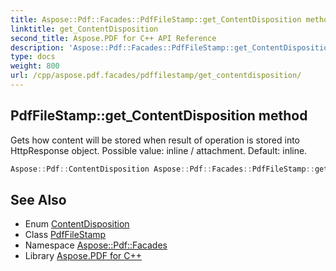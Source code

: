 ```yaml
---
title: Aspose::Pdf::Facades::PdfFileStamp::get_ContentDisposition method
linktitle: get_ContentDisposition
second_title: Aspose.PDF for C++ API Reference
description: 'Aspose::Pdf::Facades::PdfFileStamp::get_ContentDisposition method. Gets how content will be stored when result of operation is stored into HttpResponse object. Possible value: inline / attachment. Default: inline in C++.'
type: docs
weight: 800
url: /cpp/aspose.pdf.facades/pdffilestamp/get_contentdisposition/
---
```

## PdfFileStamp::get_ContentDisposition method


Gets how content will be stored when result of operation is stored into HttpResponse object. Possible value: inline / attachment. Default: inline.

```cpp
Aspose::Pdf::ContentDisposition Aspose::Pdf::Facades::PdfFileStamp::get_ContentDisposition() const
```

## See Also

* Enum [ContentDisposition](../../../aspose.pdf/contentdisposition/)
* Class [PdfFileStamp](../)
* Namespace [Aspose::Pdf::Facades](../../)
* Library [Aspose.PDF for C++](../../../)
